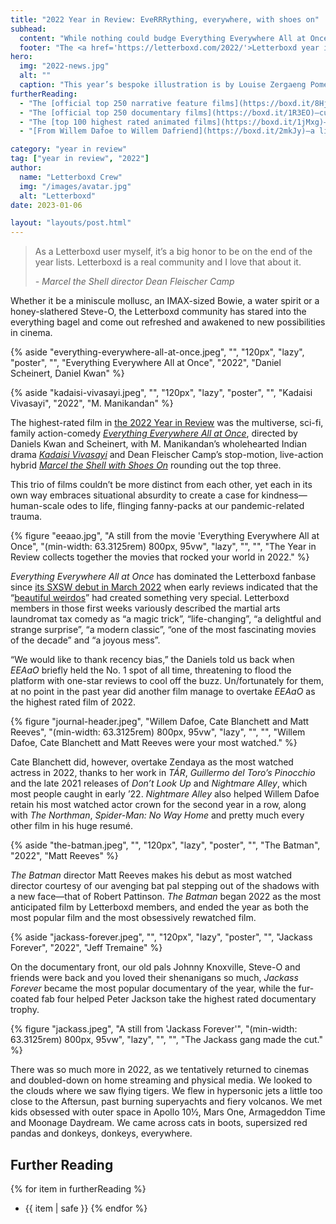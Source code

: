 ```yaml
---
title: "2022 Year in Review: EveRRRything, everywhere, with shoes on"
subhead:
  content: "While nothing could budge Everything Everywhere All at Once from the top spot, your highest rated and most popular ﬁlms of 2022 also featured many more enormously spectacular and wholeheartedly human delights."
  footer: "The <a href='https://letterboxd.com/2022/'>Letterboxd year in review</a> is presented by&nbsp;neon."
hero:
  img: "2022-news.jpg"
  alt: ""
  caption: "This year’s bespoke illustration is by Louise Zergaeng Pomeroy."
furtherReading:
  - "The [official top 250 narrative feature films](https://boxd.it/8HjM)—curated by Dave Vis"
  - "The [official top 250 documentary films](https://boxd.it/1R3EO)—curated by Jack Moulton"
  - "The [top 100 highest rated animated films](https://boxd.it/1jMxg)—curated by Rahat Ahmed"
  - "[From Willem Dafoe to Willem Dafriend](https://boxd.it/2mkJy)—a list by reillyvanana"

category: "year in review"
tag: ["year in review", "2022"]
author:
  name: "Letterboxd Crew"
  img: "/images/avatar.jpg"
  alt: "Letterboxd"
date: 2023-01-06

layout: "layouts/post.html"
---
```


> As a Letterboxd user myself, it’s a big honor to be on the end of the year lists. Letterboxd is a real community and I love that about it.
>
> <cite>- _Marcel the Shell_ director Dean Fleischer Camp</cite>

Whether it be a miniscule mollusc, an IMAX-sized Bowie, a water spirit or a honey-slathered Steve-O, the Letterboxd community has stared into the everything bagel and come out refreshed and awakened to new possibilities in cinema.

{% aside "everything-everywhere-all-at-once.jpeg", "", "120px", "lazy", "poster", "",  "Everything Everywhere All at Once", "2022", "Daniel Scheinert, Daniel Kwan" %}

{% aside "kadaisi-vivasayi.jpeg", "", "120px", "lazy", "poster", "",  "Kadaisi Vivasayi", "2022", "M. Manikandan" %}

The highest-rated film in [the 2022 Year in Review](https://letterboxd.com/2022/) was the multiverse, sci-fi, family action-comedy [_Everything Everywhere All at Once_](https://boxd.it/jUk4), directed by Daniels Kwan and Scheinert, with M. Manikandan’s wholehearted Indian drama [_Kadaisi Vivasayi_](https://boxd.it/mGrm) and Dean Fleischer Camp’s stop-motion, live-action hybrid [_Marcel the Shell with Shoes On_](https://boxd.it/wMAk) rounding out the top three.

This trio of films couldn’t be more distinct from each other, yet each in its own way embraces situational absurdity to create a case for kindness—human-scale odes to life, flinging fanny-packs at our pandemic-related trauma.

{% figure "eeaao.jpg", "A still from the movie 'Everything Everywhere All at Once", "(min-width: 63.3125rem) 800px, 95vw", "lazy", "", "", "The Year in Review collects together the movies that rocked your world in 2022." %}

_Everything Everywhere All at Once_ has dominated the Letterboxd fanbase since [its SXSW debut in March 2022](https://boxd.it/hnv) when early reviews indicated that the “[beautiful weirdos](https://boxd.it/2ECS1z)” had created something very special. Letterboxd members in those first weeks variously described the martial arts laundromat tax comedy as “a magic trick”, “life-changing”, “a delightful and strange surprise”, “a modern classic”, “one of the most fascinating movies of the decade” and “a joyous mess”.

“We would like to thank recency bias,” the Daniels told us back when _EEAaO_ briefly held the No. 1 spot of all time, threatening to flood the platform with one-star reviews to cool off the buzz. Un/fortunately for them, at no point in the past year did another film manage to overtake _EEAaO_ as the highest rated film of 2022.

{% figure "journal-header.jpeg", "Willem Dafoe, Cate Blanchett and Matt Reeves", "(min-width: 63.3125rem) 800px, 95vw", "lazy", "", "", "Willem Dafoe, Cate Blanchett and Matt Reeves were your most watched." %}

Cate Blanchett did, however, overtake Zendaya as the most watched actress in 2022, thanks to her work in _TÁR_, _Guillermo del Toro’s Pinocchio_ and the late 2021 releases of _Don’t Look Up_ and _Nightmare Alley_, which most people caught in early ’22. _Nightmare Alley_ also helped Willem Dafoe retain his most watched actor crown for the second year in a row, along with _The Northman_, _Spider-Man: No Way Home_ and pretty much every other film in his huge resumé.

{% aside "the-batman.jpeg", "", "120px", "lazy", "poster", "",  "The Batman", "2022", "Matt Reeves" %}

_The Batman_ director Matt Reeves makes his debut as most watched director courtesy of our avenging bat pal stepping out of the shadows with a new face—that of Robert Pattinson. _The Batman_ began 2022 as the most anticipated film by Letterboxd members, and ended the year as both the most popular film and the most obsessively rewatched film.

{% aside "jackass-forever.jpeg", "", "120px", "lazy", "poster", "",  "Jackass Forever", "2022", "Jeff Tremaine" %}

On the documentary front, our old pals Johnny Knoxville, Steve-O and friends were back and you loved their shenanigans so much, _Jackass Forever_ became the most popular documentary of the year, while the fur-coated fab four helped Peter Jackson take the highest rated documentary trophy.

{% figure "jackass.jpeg", "A still from 'Jackass Forever'", "(min-width: 63.3125rem) 800px, 95vw", "lazy", "", "", "The Jackass gang made the cut." %}

There was so much more in 2022, as we tentatively returned to cinemas and doubled-down on home streaming and physical media. We looked to the clouds where we saw flying tigers. We flew in hypersonic jets a little too close to the Aftersun, past burning superyachts and fiery volcanos. We met kids obsessed with outer space in Apollo 10½, Mars One, Armageddon Time and Moonage Daydream. We came across cats in boots, supersized red pandas and donkeys, donkeys, everywhere.

## Further Reading

{% for item in furtherReading %}

- {{ item | safe }}
  {% endfor %}
